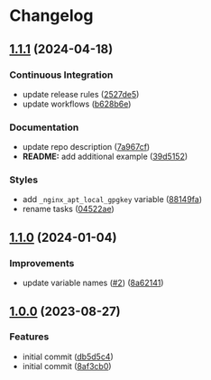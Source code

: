 # Changelog

## [1.1.1](https://github.com/antmelekhin/ansible-role-nginx/compare/v1.1.0...v1.1.1) (2024-04-18)


### Continuous Integration

* update release rules ([2527de5](https://github.com/antmelekhin/ansible-role-nginx/commit/2527de5bb2093b5d0e5dae851680b22bd20c6212))
* update workflows ([b628b6e](https://github.com/antmelekhin/ansible-role-nginx/commit/b628b6e023f25703e16facc0cf30fb13093e26e4))


### Documentation

* update repo description ([7a967cf](https://github.com/antmelekhin/ansible-role-nginx/commit/7a967cf43c794242db762aef18e141561cde0b0d))
* **README:** add additional example ([39d5152](https://github.com/antmelekhin/ansible-role-nginx/commit/39d51526a0c985c22b94db2065b785b205f2ab0d))


### Styles

* add `_nginx_apt_local_gpgkey` variable ([88149fa](https://github.com/antmelekhin/ansible-role-nginx/commit/88149faec74db6fad56a34ec263355fc97d27fbd))
* rename tasks ([04522ae](https://github.com/antmelekhin/ansible-role-nginx/commit/04522ae130ad3197fd30874e0551bef70106b085))

## [1.1.0](https://github.com/antmelekhin/ansible-role-nginx/compare/v1.0.0...v1.1.0) (2024-01-04)


### Improvements

* update variable names ([#2](https://github.com/antmelekhin/ansible-role-nginx/issues/2)) ([8a62141](https://github.com/antmelekhin/ansible-role-nginx/commit/8a6214181e67fd8de860864da6aa74d499081848))

## [1.0.0](https://github.com/antmelekhin/ansible-role-nginx/compare/...v1.0.0) (2023-08-27)


### Features

* initial commit ([db5d5c4](https://github.com/antmelekhin/ansible-role-nginx/commit/db5d5c493592c0c3e60de46935274755361294dd))
* initial commit ([8af3cb0](https://github.com/antmelekhin/ansible-role-nginx/commit/8af3cb01416b8846fd03305aed1bfe83dff5d35a))
